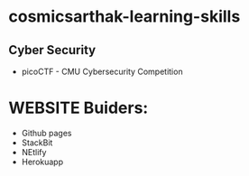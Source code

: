 # cosmicsarthak-learning-skills


## Cyber Security
- picoCTF - CMU Cybersecurity Competition


# WEBSITE Buiders:
- Github pages
- StackBit
- NEtlify
- Herokuapp
